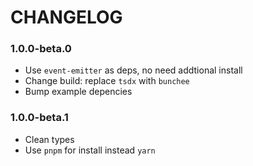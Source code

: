# CHANGELOG


### 1.0.0-beta.0

- Use `event-emitter` as deps, no need addtional install
- Change build: replace `tsdx` with `bunchee`
- Bump example depencies


### 1.0.0-beta.1

- Clean types
- Use `pnpm` for install instead `yarn`